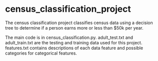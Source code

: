 # census_classification_project

The census classification project classifies census data using a decision tree to determine if a person earns more or less than $50k per year.

The main code is in census_classification.py. adult_test.txt and adult_train.txt are the testing and training data used for this project. features.txt contains descriptions of each data feature and possible categories for categorical features.
